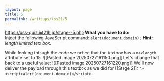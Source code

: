 ```yaml
---
layout: page
title: 5
permalink: /writeups/xss21/5
---
```

https://xss-quiz.int21h.jp/stage--5.php
**What you have to do:**  
Inject the following JavaScript command: `alert(document.domain);`
**Hint:** *length limited text box.*

While looking thtough the code we notice that the textbox has a `maxlength` attribute set to 15:
![[Pasted image 20250727161150.png]]
Let's change that back to a useful value:
![[Pasted image 20250727161220.png]]
We'll now deliver the payload through this textbox as we did for [[Stage 2]]:
`"><script>alert(document.domain)</script>`.